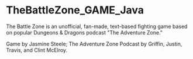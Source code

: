 # TheBattleZone_GAME_Java

The Battle Zone is an unofficial, fan-made, text-based fighting game based on popular Dungeons & Dragons podcast "The Adventure Zone."

Game by Jasmine Steele; The Adventure Zone Podcast by Griffin, Justin, Travis, and Clint McElroy.
